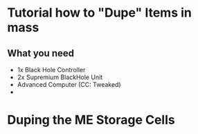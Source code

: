 # Tutorial how to "Dupe" Items in mass
## What you need
- 1x Black Hole Controller
- 2x Supremium BlackHole Unit
- Advanced Computer (CC: Tweaked)
- 
















# Duping the ME Storage Cells
